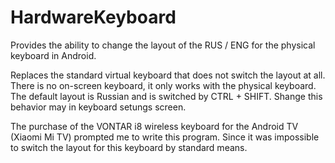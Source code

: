 # HardwareKeyboard

Provides the ability to change the layout of the RUS / ENG for the physical keyboard in Android.

Replaces the standard virtual keyboard that does not switch the layout at all.
There is no on-screen keyboard, it only works with the physical keyboard.
The default layout is Russian and is switched by CTRL + SHIFT.
Shange this behavior may in keyboard setungs screen.

The purchase of the VONTAR i8 wireless keyboard for the Android TV (Xiaomi Mi TV) prompted me to write this program.
Since it was impossible to switch the layout for this keyboard by standard means.
